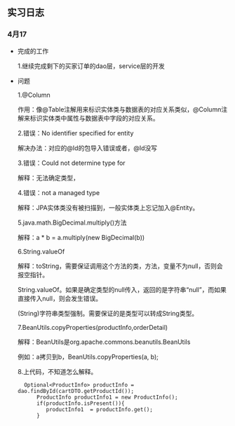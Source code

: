 ## 实习日志

### 4月17

* 完成的工作

	1.继续完成剩下的买家订单的dao层，service层的开发

* 问题

    1.@Column
	
	作用：像@Table注解用来标识实体类与数据表的对应关系类似，@Column注解来标识实体类中属性与数据表中字段的对应关系。

	2.错误：No identifier specified for entity

	解决办法：对应的@Id的包导入错误或者，@Id没写

	3.错误：Could not determine type for

	解释：无法确定类型，

	4.错误：not a managed type
	
	解释：JPA实体类没有被扫描到，一般实体类上忘记加入@Entity。

	5.java.math.BigDecimal.multiply()方法

	解释：a * b = a.multiply(new BigDecimal(b))

	6.String.valueOf

	解释：toString，需要保证调用这个方法的类，方法，变量不为null，否则会报空指针。
		  
	String.valueOf。如果是确定类型的null传入，返回的是字符串“null”，而如果直接传入null，则会发生错误。

	(String)字符串类型强制。需要保证的是类型可以转成String类型。

	7.BeanUtils.copyProperties(productInfo,orderDetail)

	解释：BeanUtils是org.apache.commons.beanutils.BeanUtils
	
	例如：a拷贝到b，BeanUtils.copyProperties(a, b);

	8.上代码，不知道怎么解释。

		Optional<ProductInfo> productInfo = dao.findById(cartDTO.getProductId());
            ProductInfo productInfo1 = new ProductInfo();
            if(productInfo.isPresent()){
               productInfo1  = productInfo.get();
            }



